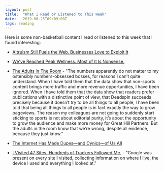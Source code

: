 ```yaml
---
layout: post
title:  "What I Read or Listened to This Week"
date:   2019-08-25T09:09:00Z
tags: reading
---
```

Here is some non-basketball content I read or listened to this week that I found interesting:


* [Altruism Still Fuels the Web. Businesses Love to Exploit It](https://www.wired.com/story/altruism-open-source-fuels-web-businesses-love-to-exploit-it)

* [We've Reached Peak Wellness. Most of It Is Nonsense.](https://www.outsideonline.com/2399826/wellness-industry-lies-what-really-works)

* [The Adults In The Room](https://theconcourse.deadspin.com/the-adults-in-the-room-1837487584) - "The numbers apparently do not matter to my ostensibly numbers-obsessed bosses, for reasons I can’t quite understand. When I have told them that the data show that non-sports content brings more traffic and more revenue opportunities, I have been ignored. When I have told them that the data show that readers prefer publications with a distinctive point of view, that Deadspin succeeds precisely because it doesn’t try to be all things to all people, I have been told that being all things to all people is in fact exactly the way to grow pageviews. The reason my colleagues are not going to suddenly start sticking to sports is not about editorial purity, it’s about the opportunity to grow the audience and make more money for Great Hill Partners. But the adults in the room know that we’re wrong, despite all evidence, because they just know."

* [The Internet Has Made Dupes—and Cynics—of Us All](https://www.wired.com/story/internet-made-dupes-cynics-of-us-all/)

* [I Visited 47 Sites. Hundreds of Trackers Followed Me.](https://www.nytimes.com/interactive/2019/08/23/opinion/data-internet-privacy-tracking.html) - "Google was present on every site I visited, collecting information on where I live, the device I used and everything I looked at."
